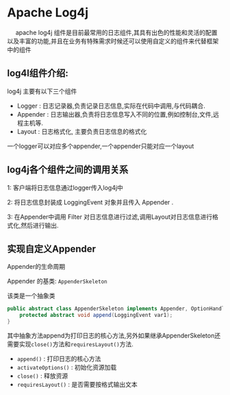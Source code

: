 # Apache Log4j 

&nbsp;&nbsp;&nbsp;&nbsp; apache log4j 组件是目前最常用的日志组件,其具有出色的性能和灵活的配置以及丰富的功能,并且在业务有特殊需求时候还可以使用自定义的组件来代替框架中的组件

## log4l组件介绍:

log4j 主要有以下三个组件
* Logger : 日志记录器,负责记录日志信息,实际在代码中调用,与代码耦合.
* Appender : 日志输出器,负责将日志信息写入不同的位置,例如控制台,文件,远程主机等.
* Layout : 日志格式化, 主要负责日志信息的格式化
  
一个logger可以对应多个appender,一个appender只能对应一个layout

## log4j各个组件之间的调用关系
1: 客户端将日志信息通过logger传入log4j中

2: 将日志信息封装成 LoggingEvent 对象并且传入 Appender .

3: 在Appender中调用 Filter 对日志信息进行过滤,调用Layout对日志信息进行格式化,然后进行输出.



## 实现自定义Appender
Appender的生命周期

Appender 的基类: `AppenderSkeleton`

该类是一个抽象类

``` java
public abstract class AppenderSkeleton implements Appender, OptionHandler {
    protected abstract void append(LoggingEvent var1);
}
```

其中抽象方法append为打印日志的核心方法,另外如果继承AppenderSkeleton还需要实现`close()`方法和`requiresLayout()`方法.

* ` append() ` :    打印日志的核心方法
* ` activateOptions() ` : 初始化资源加载 
* ` close() ` : 释放资源
* `requiresLayout()` : 是否需要按格式输出文本
  


